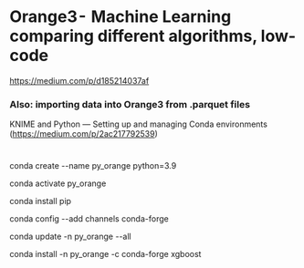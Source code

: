 # Orange3 -  Machine Learning comparing different algorithms, low-code

https://medium.com/p/d185214037af

### Also: importing data into Orange3 from .parquet files

KNIME and Python — Setting up and managing Conda environments (https://medium.com/p/2ac217792539)


# 
conda create --name py_orange python=3.9

conda activate py_orange

conda install pip

conda config --add channels conda-forge

conda update -n py_orange --all

conda install -n py_orange -c conda-forge xgboost
